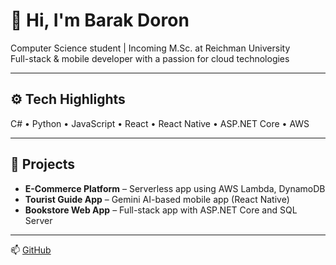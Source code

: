 # 👋 Hi, I'm Barak Doron

Computer Science student | Incoming M.Sc. at Reichman University  
Full-stack & mobile developer with a passion for cloud technologies  

---

## ⚙️ Tech Highlights

C# • Python • JavaScript • React • React Native • ASP.NET Core • AWS  

---

## 📌 Projects

- **E-Commerce Platform** – Serverless app using AWS Lambda, DynamoDB  
- **Tourist Guide App** – Gemini AI-based mobile app (React Native)  
- **Bookstore Web App** – Full-stack app with ASP.NET Core and SQL Server  

---

📫 [GitHub](https://github.com/barakdo)
